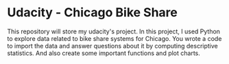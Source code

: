 # Udacity - Chicago Bike Share
This repository will store my udacity's project.
In this project, I used Python to explore data related to bike share systems for Chicago. 
You wrote a code to import the data and answer questions about it by computing descriptive statistics. 
And also create some important functions and plot charts.
